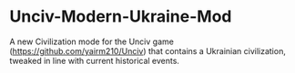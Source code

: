 # Unciv-Modern-Ukraine-Mod

A new Civilization mode for the Unciv game (https://github.com/yairm210/Unciv) that contains a Ukrainian civilization, tweaked in line with current historical events.
